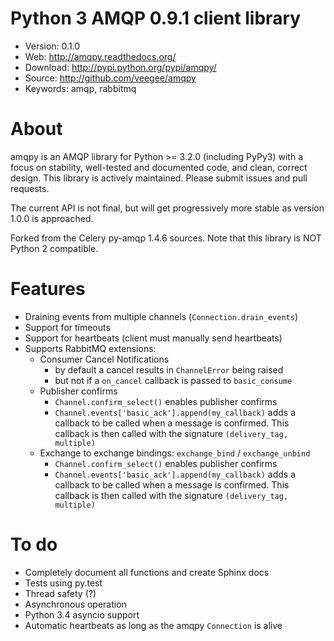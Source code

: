 Python 3 AMQP 0.9.1 client library
==================================

* Version: 0.1.0
* Web: http://amqpy.readthedocs.org/
* Download: http://pypi.python.org/pypi/amqpy/
* Source: http://github.com/veegee/amqpy
* Keywords: amqp, rabbitmq

About
=====

amqpy is an AMQP library for Python >= 3.2.0 (including PyPy3) with a focus on
stability, well-tested and documented code, and clean, correct design. This
library is actively maintained. Please submit issues and pull requests.

The current API is not final, but will get progressively more stable as version
1.0.0 is approached.

Forked from the Celery py-amqp 1.4.6 sources. Note that this library is NOT
Python 2 compatible.


Features
========

* Draining events from multiple channels (`Connection.drain_events`)
* Support for timeouts
* Support for heartbeats (client must manually send heartbeats)
* Supports RabbitMQ extensions:
    * Consumer Cancel Notifications
        * by default a cancel results in `ChannelError` being raised
        * but not if a `on_cancel` callback is passed to `basic_consume`
    * Publisher confirms
        * `Channel.confirm_select()` enables publisher confirms
        * `Channel.events['basic_ack'].append(my_callback)` adds a callback to
          be called when a message is confirmed. This callback is then called
          with the signature `(delivery_tag, multiple)`
    * Exchange to exchange bindings: `exchange_bind` / `exchange_unbind`
        * `Channel.confirm_select()` enables publisher confirms
        * `Channel.events['basic_ack'].append(my_callback)` adds a callback to
          be called when a message is confirmed. This callback is then called
          with the signature `(delivery_tag, multiple)`

To do
=====

* Completely document all functions and create Sphinx docs
* Tests using py.test
* Thread safety (?)
* Asynchronous operation
* Python 3.4 asyncio support
* Automatic heartbeats as long as the amqpy `Connection` is alive
